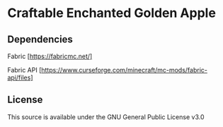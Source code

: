 # Craftable Enchanted Golden Apple

## Dependencies

Fabric [https://fabricmc.net/]

Fabric API [https://www.curseforge.com/minecraft/mc-mods/fabric-api/files]

## License

This source is available under the GNU General Public License v3.0
